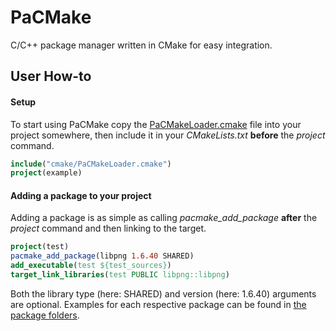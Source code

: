 # PaCMake
C/C++ package manager written in CMake for easy integration.
## User How-to
#### Setup
To start using PaCMake copy the [PaCMakeLoader.cmake][PaCMakeLoader] file into your project somewhere,
then include it in your *CMakeLists.txt* **before** the *project* command.
```cmake
include("cmake/PaCMakeLoader.cmake")
project(example)
```
#### Adding a package to your project
Adding a package is as simple as calling *pacmake_add_package* **after** the *project* command and then linking to the target.
```cmake
project(test)
pacmake_add_package(libpng 1.6.40 SHARED)
add_executable(test ${test_sources})
target_link_libraries(test PUBLIC libpng::libpng)
```
Both the library type (here: SHARED) and version (here: 1.6.40) arguments are optional.
Examples for each respective package can be found in [the package folders][packages].

[PaCMakeLoader]: <https://github.com/frequem/PaCMake/blob/master/PaCMakeLoader.cmake>
[packages]: <https://github.com/frequem/PaCMake/tree/master/package>
